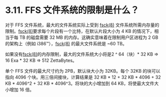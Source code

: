 # 3.11. FFS 文件系统的限制是什么？

对于 FFS 文件系统，最大的文件系统实际上受到 [fsck(8)](https://www.freebsd.org/cgi/man.cgi?query=fsck&sektion=8&format=html) 文件系统所需内存量的限制。[fsck(8)](https://www.freebsd.org/cgi/man.cgi?query=fsck&sektion=8&format=html)要求每个片段有一个比特，在默认片段大小为 4 KB 的情况下，相当于每 TB 的磁盘需要 32 MB 的内存。这确实意味着在限制用户区进程为 2 GB 的架构上（例如 i386™），[fsck(8)](https://www.freebsd.org/cgi/man.cgi?query=fsck&sektion=8&format=html) 的最大文件系统是 ~60 TB。

如果没有[fsck(8)](https://www.freebsd.org/cgi/man.cgi?query=fsck&sektion=8&format=html)的内存限制，最大的文件系统大小将是2 ^ 64（块）* 32 KB ⇒ 16 Exa * 32 KB ⇒ 512 ZettaBytes。

单个 FFS 文件的最大尺寸约为 2PB，默认块大小为 32KB。每个 32KB 的块可以指向 4096 个块。用三倍间接块，计算结果是 32 KB * 12 + 32 KB * 4096 + 32 KB * 4096^2 + 32 KB * 4096^3。将块的大小增加到 64 KB，将使最大文件大小增加 16 倍。
